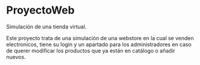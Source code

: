 # ProyectoWeb
Simulación de una tienda virtual.

Este proyecto trata de una simulación de una webstore en la cual se venden electronicos, tiene su login y un apartado para los administradores en caso de querer modificar los productos que ya están en catálogo o añadir nuevos.
